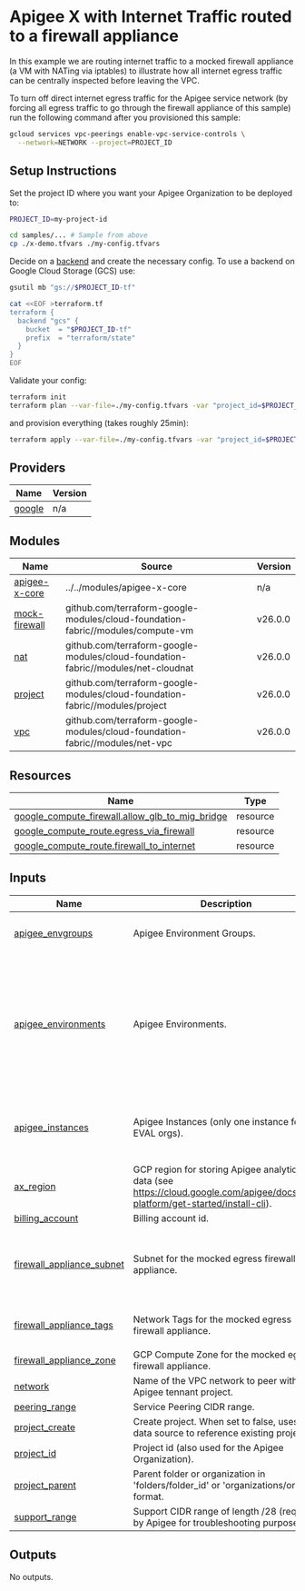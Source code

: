 # Apigee X with Internet Traffic routed to a firewall appliance

In this example we are routing internet traffic to a mocked firewall appliance
(a VM with NATing via iptables) to illustrate how all internet egress traffic
can be centrally inspected before leaving the VPC.

To turn off direct internet egress traffic for the Apigee service network (by
forcing all egress traffic to go through the firewall appliance of this sample)
run the following command after you provisioned this sample:

```sh
gcloud services vpc-peerings enable-vpc-service-controls \
  --network=NETWORK --project=PROJECT_ID
```

<!-- BEGIN_SAMPLES_DEFAULT_SETUP_INSTRUCTIONS -->
## Setup Instructions

Set the project ID where you want your Apigee Organization to be deployed to:

```sh
PROJECT_ID=my-project-id
```

```sh
cd samples/... # Sample from above
cp ./x-demo.tfvars ./my-config.tfvars
```

Decide on a [backend](https://www.terraform.io/language/settings/backends) and create the necessary config. To use a backend on Google Cloud Storage (GCS) use:

```sh
gsutil mb "gs://$PROJECT_ID-tf"

cat <<EOF >terraform.tf
terraform {
  backend "gcs" {
    bucket  = "$PROJECT_ID-tf"
    prefix  = "terraform/state"
  }
}
EOF
```

Validate your config:

```sh
terraform init
terraform plan --var-file=./my-config.tfvars -var "project_id=$PROJECT_ID"
```

and provision everything (takes roughly 25min):

```sh
terraform apply --var-file=./my-config.tfvars -var "project_id=$PROJECT_ID"
```
<!-- END_SAMPLES_DEFAULT_SETUP_INSTRUCTIONS -->

<!-- BEGIN_TF_DOCS -->
## Providers

| Name | Version |
|------|---------|
| <a name="provider_google"></a> [google](#provider\_google) | n/a |

## Modules

| Name | Source | Version |
|------|--------|---------|
| <a name="module_apigee-x-core"></a> [apigee-x-core](#module\_apigee-x-core) | ../../modules/apigee-x-core | n/a |
| <a name="module_mock-firewall"></a> [mock-firewall](#module\_mock-firewall) | github.com/terraform-google-modules/cloud-foundation-fabric//modules/compute-vm | v26.0.0 |
| <a name="module_nat"></a> [nat](#module\_nat) | github.com/terraform-google-modules/cloud-foundation-fabric//modules/net-cloudnat | v26.0.0 |
| <a name="module_project"></a> [project](#module\_project) | github.com/terraform-google-modules/cloud-foundation-fabric//modules/project | v26.0.0 |
| <a name="module_vpc"></a> [vpc](#module\_vpc) | github.com/terraform-google-modules/cloud-foundation-fabric//modules/net-vpc | v26.0.0 |

## Resources

| Name | Type |
|------|------|
| [google_compute_firewall.allow_glb_to_mig_bridge](https://registry.terraform.io/providers/hashicorp/google/latest/docs/resources/compute_firewall) | resource |
| [google_compute_route.egress_via_firewall](https://registry.terraform.io/providers/hashicorp/google/latest/docs/resources/compute_route) | resource |
| [google_compute_route.firewall_to_internet](https://registry.terraform.io/providers/hashicorp/google/latest/docs/resources/compute_route) | resource |

## Inputs

| Name | Description | Type | Default | Required |
|------|-------------|------|---------|:--------:|
| <a name="input_apigee_envgroups"></a> [apigee\_envgroups](#input\_apigee\_envgroups) | Apigee Environment Groups. | <pre>map(object({<br>    hostnames = list(string)<br>  }))</pre> | `null` | no |
| <a name="input_apigee_environments"></a> [apigee\_environments](#input\_apigee\_environments) | Apigee Environments. | <pre>map(object({<br>    display_name = optional(string)<br>    description  = optional(string)<br>    node_config = optional(object({<br>      min_node_count = optional(number)<br>      max_node_count = optional(number)<br>    }))<br>    iam       = optional(map(list(string)))<br>    envgroups = list(string)<br>  }))</pre> | `null` | no |
| <a name="input_apigee_instances"></a> [apigee\_instances](#input\_apigee\_instances) | Apigee Instances (only one instance for EVAL orgs). | <pre>map(object({<br>    region       = string<br>    ip_range     = string<br>    environments = list(string)<br>  }))</pre> | `null` | no |
| <a name="input_ax_region"></a> [ax\_region](#input\_ax\_region) | GCP region for storing Apigee analytics data (see https://cloud.google.com/apigee/docs/api-platform/get-started/install-cli). | `string` | n/a | yes |
| <a name="input_billing_account"></a> [billing\_account](#input\_billing\_account) | Billing account id. | `string` | `null` | no |
| <a name="input_firewall_appliance_subnet"></a> [firewall\_appliance\_subnet](#input\_firewall\_appliance\_subnet) | Subnet for the mocked egress firewall appliance. | <pre>object({<br>    name               = string<br>    ip_cidr_range      = string<br>    region             = string<br>    secondary_ip_range = map(string)<br>  })</pre> | n/a | yes |
| <a name="input_firewall_appliance_tags"></a> [firewall\_appliance\_tags](#input\_firewall\_appliance\_tags) | Network Tags for the mocked egress firewall appliance. | `list(string)` | <pre>[<br>  "egress-fw"<br>]</pre> | no |
| <a name="input_firewall_appliance_zone"></a> [firewall\_appliance\_zone](#input\_firewall\_appliance\_zone) | GCP Compute Zone for the mocked egress firewall appliance. | `string` | n/a | yes |
| <a name="input_network"></a> [network](#input\_network) | Name of the VPC network to peer with the Apigee tennant project. | `string` | n/a | yes |
| <a name="input_peering_range"></a> [peering\_range](#input\_peering\_range) | Service Peering CIDR range. | `string` | n/a | yes |
| <a name="input_project_create"></a> [project\_create](#input\_project\_create) | Create project. When set to false, uses a data source to reference existing project. | `bool` | `false` | no |
| <a name="input_project_id"></a> [project\_id](#input\_project\_id) | Project id (also used for the Apigee Organization). | `string` | n/a | yes |
| <a name="input_project_parent"></a> [project\_parent](#input\_project\_parent) | Parent folder or organization in 'folders/folder\_id' or 'organizations/org\_id' format. | `string` | `null` | no |
| <a name="input_support_range"></a> [support\_range](#input\_support\_range) | Support CIDR range of length /28 (required by Apigee for troubleshooting purposes). | `string` | n/a | yes |

## Outputs

No outputs.
<!-- END_TF_DOCS -->
